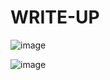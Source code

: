 # WRITE-UP

![image](https://github.com/user-attachments/assets/1854b51f-dd47-4866-96a8-0796bb1acd82)


![image](https://github.com/user-attachments/assets/5ace8418-9342-4408-b416-873cb54d22d7)
